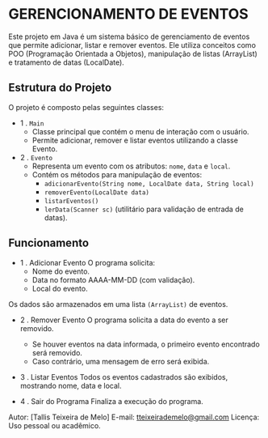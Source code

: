 # GERENCIONAMENTO DE EVENTOS 

Este projeto em Java é um sistema básico de gerenciamento de eventos que permite adicionar, listar e remover eventos. Ele utiliza conceitos como POO (Programação Orientada a Objetos), manipulação de listas (ArrayList) e tratamento de datas (LocalDate).

## Estrutura do Projeto

O projeto é composto pelas seguintes classes:

* 1 . ``` Main ```
  *  Classe principal que contém o menu de interação com o usuário.
  * Permite adicionar, remover e listar eventos utilizando a classe Evento.
* 2 . ``` Evento ```
  * Representa um evento com os atributos: ```nome```, ```data``` e ```local```.
  * Contém os métodos para manipulação de eventos:
    * ```adicionarEvento(String nome, LocalDate data, String local)```
    * ```removerEvento(LocalDate data)```
    * ```listarEventos()```
    * ```lerData(Scanner sc)``` (utilitário para validação de entrada de datas).

## Funcionamento

* 1 . Adicionar Evento
  O programa solicita:
  * Nome do evento.
  * Data no formato AAAA-MM-DD (com validação).
  * Local do evento.

Os dados são armazenados em uma lista ```(ArrayList)``` de eventos.

* 2 . Remover Evento
  O programa solicita a data do evento a ser removido.
  * Se houver eventos na data informada, o primeiro evento encontrado será removido.
  * Caso contrário, uma mensagem de erro será exibida.

* 3 . Listar Eventos
  Todos os eventos cadastrados são exibidos, mostrando nome, data e local.

* 4 .  Sair do Programa
  Finaliza a execução do programa.

Autor: [Tallis Teixeira de Melo]
E-mail: tteixeirademelo@gmail.com
Licença: Uso pessoal ou acadêmico.
